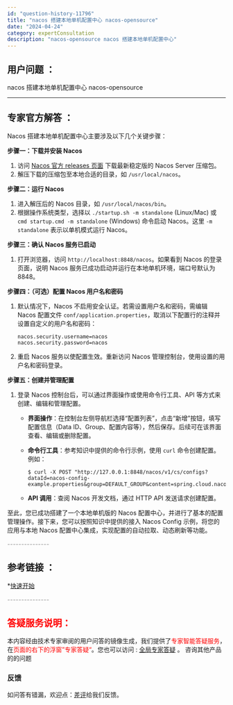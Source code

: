 ```yaml
---
id: "question-history-11796"
title: "nacos 搭建本地单机配置中心 nacos-opensource"
date: "2024-04-24"
category: expertConsultation
description: "nacos-opensource nacos 搭建本地单机配置中心"
---
```


## 用户问题 ： 
 nacos 搭建本地单机配置中心 nacos-opensource 

---------------
## 专家官方解答 ：

Nacos 搭建本地单机配置中心主要涉及以下几个关键步骤：

**步骤一：下载并安装 Nacos**

1. 访问 [Nacos 官方 releases 页面](https://github.com/alibaba/nacos/releases) 下载最新稳定版的 Nacos Server 压缩包。
2. 解压下载的压缩包至本地合适的目录，如 `/usr/local/nacos`。

**步骤二：运行 Nacos**

1. 进入解压后的 Nacos 目录，如 `/usr/local/nacos/bin`。
2. 根据操作系统类型，选择以 `./startup.sh -m standalone` (Linux/Mac) 或 `cmd startup.cmd -m standalone` (Windows) 命令启动 Nacos。这里 `-m standalone` 表示以单机模式运行 Nacos。

**步骤三：确认 Nacos 服务已启动**

1. 打开浏览器，访问 `http://localhost:8848/nacos`。如果看到 Nacos 的登录页面，说明 Nacos 服务已成功启动并运行在本地单机环境，端口号默认为 8848。

**步骤四：（可选）配置 Nacos 用户名和密码**

1. 默认情况下，Nacos 不启用安全认证。若需设置用户名和密码，需编辑 Nacos 配置文件 `conf/application.properties`，取消以下配置行的注释并设置自定义的用户名和密码：

   ```
   nacos.security.username=nacos
   nacos.security.password=nacos
   ```

2. 重启 Nacos 服务以使配置生效。重新访问 Nacos 管理控制台，使用设置的用户名和密码登录。

**步骤五：创建并管理配置**

1. 登录 Nacos 控制台后，可以通过界面操作或使用命令行工具、API 等方式来创建、编辑和管理配置。

   - **界面操作**：在控制台左侧导航栏选择“配置列表”，点击“新增”按钮，填写配置信息（Data ID、Group、配置内容等），然后保存。后续可在该界面查看、编辑或删除配置。
   
   - **命令行工具**：参考知识中提供的命令行示例，使用 `curl` 命令创建配置。例如：

     ```shell
     $ curl -X POST "http://127.0.0.1:8848/nacos/v1/cs/configs?dataId=nacos-config-example.properties&group=DEFAULT_GROUP&content=spring.cloud.nacos.config.serverAddr=127.0.0.1:8848%0Aspring.cloud.nacos.config.prefix=PREFIX%0Aspring.cloud.nacos.config.group=GROUP%0Aspring.cloud.nacos.config.namespace=NAMESPACE"
     ```

   - **API 调用**：查阅 Nacos 开发文档，通过 HTTP API 发送请求创建配置。

至此，您已成功搭建了一个本地单机版的 Nacos 配置中心，并进行了基本的配置管理操作。接下来，您可以按照知识中提供的接入 Nacos Config 示例，将您的应用与本地 Nacos 配置中心集成，实现配置的自动拉取、动态刷新等功能。


<font color="#949494">---------------</font> 


## 参考链接 ：

*[快速开始](https://github.com/spring-cloud-alibaba-group/spring-cloud-alibaba-group.github.io/tree/master/i18n/zh-cn/docusaurus-plugin-content-docs/current/user-guide/nacos/quick-start.md)


 <font color="#949494">---------------</font> 
 


## <font color="#FF0000">答疑服务说明：</font> 

本内容经由技术专家审阅的用户问答的镜像生成，我们提供了<font color="#FF0000">专家智能答疑服务</font>，在<font color="#FF0000">页面的右下的浮窗”专家答疑“</font>。您也可以访问 : [全局专家答疑](https://opensource.alibaba.com/chatBot) 。 咨询其他产品的的问题

### 反馈
如问答有错漏，欢迎点：[差评](https://ai.nacos.io/user/feedbackByEnhancerGradePOJOID?enhancerGradePOJOId=11802)给我们反馈。
